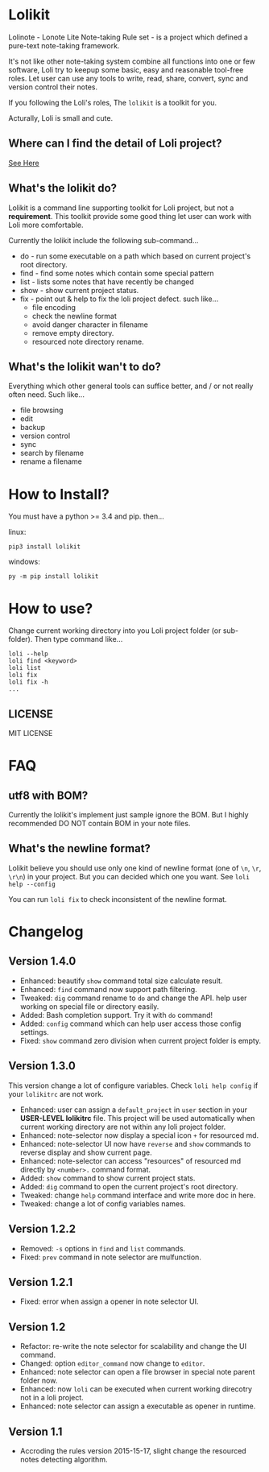 # Lolikit

Lolinote - Lonote Lite Note-taking Rule set - is a project which defined a pure-text note-taking framework.

It's not like other note-taking system combine all functions into one or few software, Loli try to keepup some basic, easy and reasonable tool-free roles. Let user can use any tools to write, read, share, convert, sync and version control their notes.

If you following the Loli's roles, The `lolikit` is a toolkit for you.

Acturally, Loli is small and cute.



## Where can I find the detail of Loli project?

[See Here](https://bitbucket.org/civalin/lolinote/wiki)



## What's the lolikit do?

Lolikit is a command line supporting toolkit for Loli project, but not a **requirement**. This toolkit provide some good thing let user can work with Loli more comfortable.

Currently the lolikit include the following sub-command...

  - do   - run some executable on a path which based on current project's root directory.
  - find - find some notes which contain some special pattern
  - list - lists some notes that have recently be changed
  - show - show current project status.
  - fix  - point out & help to fix the loli project defect. such like...
    - file encoding
    - check the newline format
    - avoid danger character in filename
    - remove empty directory.
    - resourced note directory rename.



## What's the lolikit **wan't** to do?

Everything which other general tools can suffice better, and / or not really often need. Such like...

  - file browsing
  - edit
  - backup
  - version control
  - sync
  - search by filename
  - rename a filename



# How to Install?

You must have a python >= 3.4 and pip. then...

linux:

    pip3 install lolikit

windows:

    py -m pip install lolikit



# How to use?

Change current working directory into you Loli project folder (or sub-folder). Then type command like... 

    loli --help
    loli find <keyword>
    loli list
    loli fix
    loli fix -h
    ...



## LICENSE

MIT LICENSE



# FAQ

## utf8 with BOM?

Currently the lolikit's implement just sample ignore the BOM. But I highly recommended DO NOT contain BOM in your note files.



## What's the newline format?

Lolikit believe you should use only one kind of newline format (one of `\n`, `\r`, `\r\n`) in your project. But you can decided which one you want. See `loli help --config`

You can run `loli fix` to check inconsistent of the newline format.



# Changelog

## Version 1.4.0

  - Enhanced: beautify `show` command total size calculate result.
  - Enhanced: `find` command now support path filtering.
  - Tweaked: `dig` command rename to `do` and change the API. help user working on special file or directory easily.
  - Added: Bash completion support. Try it with `do` command!
  - Added: `config` command which can help user access those config settings.
  - Fixed: `show` command zero division when current project folder is empty.

## Version 1.3.0

This version change a lot of configure variables. Check `loli help config` if your `lolikitrc` are not work.

  - Enhanced: user can assign a `default_project` in `user` section in your **USER-LEVEL lolikitrc** file. This project will be used automatically when current working directory are not within any loli project folder.
  - Enhanced: note-selector now display a special icon `+` for resourced md.
  - Enhanced: note-selector UI now have `reverse` and `show` commands to reverse display and show current page.
  - Enhanced: note-selector can access "resources" of resourced md directly by `<number>.` command format.
  - Added: `show` command to show current project stats.
  - Added: `dig` command to open the current project's root directory.
  - Tweaked: change `help` command interface and write more doc in here.
  - Tweaked: change a lot of config variables names.

## Version 1.2.2

  - Removed: `-s` options in `find` and `list` commands.
  - Fixed: `prev` command in note selector are mulfunction.

## Version 1.2.1

  - Fixed: error when assign a opener in note selector UI.

## Version 1.2

  - Refactor: re-write the note selector for scalability and change the UI command.
  - Changed: option `editor_command` now change to `editor`.
  - Enhanced: note selector can open a file browser in special note parent folder now.
  - Enhanced: now `loli` can be executed when current working direcotry not in a loli project.
  - Enhanced: note selector can assign a executable as opener in runtime.

## Version 1.1

  - Accroding the rules version 2015-15-17, slight change the resourced notes detecting algorithm.
